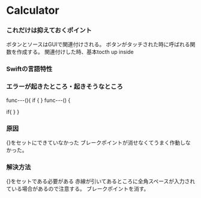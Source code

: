 # Calculator

### これだけは抑えておくポイント  <br>
ボタンとソースはGUIで関連付けされる。
ボタンがタッチされた時に呼ばれる関数を作成する。
関連付けした時、基本tocth up inside
### Swiftの⾔語特性  <br>

### エラーが起きたところ・起きそうなところ <br>
func---(){
if {
}
func---() {

if{
}
}

### 原因  <br>
{}をセットにできていなかった
ブレークポイントが消せなくてうまく作動しなかった。

### 解決⽅法　<br>
{}をセットである必要がある
赤線が引いてあるところに全角スペースが入力されている場合があるので注意する。
ブレークポイントを消す。
